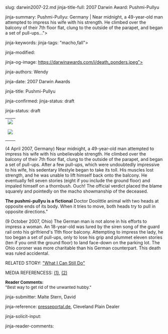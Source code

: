 slug: darwin2007-22.md
jinja-title-full: 2007 Darwin Award: Pushmi-Pullyu

jinja-summary: Pushmi-Pullyu: Germany | Near midnight, a 49-year-old man attempted to impress his wife with his strength. He climbed over the balcony of their 7th floor flat, clung to the outside of the parapet, and began a set of pull-ups...">

jinja-keywords:
jinja-tags: "macho,fall">

jinja-modified:

jinja-og-image: https://darwinawards.com/i/death_ponders.jpeg">

jinja-authors: Wendy

jinja-date: 2007 Darwin Awards


jinja-title: Pushmi-Pullyu


jinja-confirmed:
jinja-status: draft

</h2>
<!-- /story_title -->
jinja-status: draft

<TABLE border=0 align=right><TR><TD align=center>
<A href="/cgi/search.pl?keywords=category%3Dmacho&swishindex=stories.data&show_description=yes&maxdisplay=10&maxresults=50"><IMG src="/i/icon/macho.jpg" border=0></A>

<A href="/cgi/search.pl?keywords=category%3Dfall&swishindex=stories.data&show_description=yes&maxdisplay=10&maxresults=50"><IMG src="/i/icon/fall.jpg" border=0></A>

</TD></TR></TABLE>

(4 April 2007, Germany) Near midnight, a 49-year-old man attempted to
impress his wife with his unbelievable strength. He climbed over the
balcony of their 7th floor flat, clung to the outside of the parapet, and
began a set of pull-ups. After a few pull-ups, which were undoubtedly
impressive to his wife, his sedentary lifestyle began to take its toll.
His muscles lost strength, and he was unable to lift himself back onto the
balcony. He eventually fell seven stories (eight if you include the ground
floor) and impaled himself on a thornbush. Ouch! The official verdict
placed the blame squarely and pointedly on the macho showmanship of the
deceased.

<P id="sidebar1"><B>The pushmi-pullyu is a
fictional</B> Doctor Doolittle animal with two heads at opposite ends
of its body. When it tries to move, both heads try to pull in
opposite directions."</P>


(9 October 2007, Ohio) The German man is not alone in his efforts to
impress a woman. An 18-year-old was lured by the siren song of the guard
rail onto his girlfriend's 11th floor balcony.	Attempting to impress the
lady, he too began a set of pull-ups, only to lose his grip and plummet
eleven stories (ten if you omit the ground floor) to land face-down on the
parking lot. The Ohio coroner was more charitable than his German
counterpart. This death was ruled accidental.

RELATED STORY: <A href="/darwin/darwin2005-10.html">"What I Can Still Do"</A>

MEDIA REFERENCESS:
<A href="/slush/200704/pending20070405-162940.html">(1)</A>,
<A href="/slush/200710/pending20071010-105146.html">(2)</A>

<FONT size=-1><B>Reader Comments:</B><BR>
"Best way to get rid of the unwanted hubby."
</FONT>
<P align=center>
<!--#include virtual="/inc/votebar_viewvoteonly" -->

jinja-submitter: Malte Stern, David

jinja-reference: <A href="http://www.presseportal.de/polizeipresse/p_story_rss.htx?nr=967004">presseportal.de</A>, Cleveland Plain Dealer

jinja-solicit-input:

jinja-reader-comments:



<!--#include file=nav_2007.html -->


